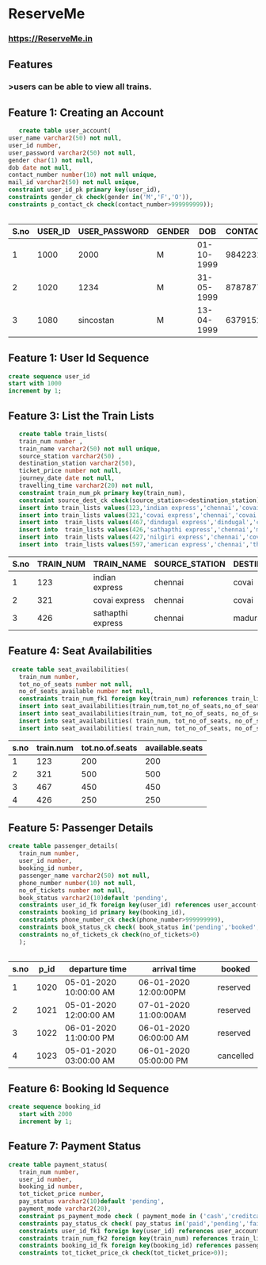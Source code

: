 # ReserveMe
### https://ReserveMe.in

## Features
  ### >users can be able to view all trains.
## Feature 1: Creating an Account

```sql
   create table user_account(
user_name varchar2(50) not null,
user_id number,
user_password varchar2(50) not null,
gender char(1) not null,
dob date not null,
contact_number number(10) not null unique,
mail_id varchar2(50) not null unique,
constraint user_id_pk primary key(user_id),
constraints gender_ck check(gender in('M','F','O')),
constraints p_contact_ck check(contact_number>999999999));
  
```   
| S.no | USER_ID | USER_PASSWORD | GENDER | DOB        | CONTACT_NUMBER | MAIL_ID               |
|------|---------|---------------|--------|------------|----------------|-----------------------|
| 1    | 1000    | 2000          | M      | 01-10-1999 | 9842231946     | aravinth@gmail.com    |
| 2    | 1020    | 1234          | M      | 31-05-1999 | 8787877872     | praveen@gmail.com     |
| 3    | 1080    | sincostan     | M      | 13-04-1999 | 6379152730     | dharunks001@gmail.com |

## Feature 1: User Id Sequence

```sql
create sequence user_id
start with 1000
increment by 1;
```
## Feature 3: List the Train Lists
```sql
   create table train_lists(
   train_num number ,
   train_name varchar2(50) not null unique,
   source_station varchar2(50) ,
   destination_station varchar2(50),
   ticket_price number not null,
   journey_date date not null,
   travelling_time varchar2(20) not null,
   constraint train_num_pk primary key(train_num),
   constraint source_dest_ck check(source_station<>destination_station));
   insert into train_lists values(123,'indian express','chennai','covai',200,date '2020-01-26','8:00 to 20:00');
   insert into train_lists values(321,'covai express','chennai','covai',250,date '2020-01-26','10:00 to 22:30');
   insert into  train_lists values(467,'dindugal express','dindugal','chennai',150,date '2020-01-27','06:00 to 13:00');
   insert into  train_lists values(426,'sathapthi express','chennai','madurai',300,date '2020-01-26','21:30 to 04:30');
   insert into  train_lists values(427,'nilgiri express','chennai','covai',300,date '2020-01-27','21:30 to 04:30');
   insert into  train_lists values(597,'american express','chennai','theni',300,date '2020-01-27','21:30 to 04:30');
```   
| S.no | TRAIN_NUM | TRAIN_NAME        | SOURCE_STATION | DESTINATION_STATION | TICKET_PRICE | JOURNEY_DATE | TRAVELLING_TIME |
|------|-----------|-------------------|----------------|---------------------|--------------|--------------|-----------------|
| 1    | 123       | indian express    | chennai        | covai               | 200          | 26-01-2020   | 8:00 to 20:00   |
| 2    | 321       | covai express     | chennai        | covai               | 250          | 26-01-2020   | 10:00 to 22:30  |
| 3    | 426       | sathapthi express | chennai        | madurai             | 300          | 26-01-2020   | 21:30 to 04:30  |

## Feature 4: Seat Availabilities
```sql
 create table seat_availabilities(
   train_num number,
   tot_no_of_seats number not null,
   no_of_seats_available number not null,
   constraints train_num_fk1 foreign key(train_num) references train_lists (train_num));
   insert into seat_availabilities(train_num,tot_no_of_seats,no_of_seats_available) values(123,200,200);
   insert into seat_availabilities(train_num, tot_no_of_seats, no_of_seats_available) values(123,500,500);
   insert into seat_availabilities( train_num, tot_no_of_seats, no_of_seats_available) values( 467,450,450);
   insert into seat_availabilities( train_num, tot_no_of_seats, no_of_seats_available) values( 426,250,250);
```   
| s.no | train.num | tot.no.of.seats | available.seats |
|------|-----------|-----------------|-----------------|
| 1    | 123       | 200             | 200              |
| 2    | 321       | 500             | 500              |
| 3    | 467       | 450             | 450              |
| 4    | 426       | 250             | 250              |
## Feature 5: Passenger Details
```sql
create table passenger_details(
   train_num number,
   user_id number,
   booking_id number,
   passenger_name varchar2(50) not null,
   phone_number number(10) not null,
   no_of_tickets number not null,
   book_status varchar2(10)default 'pending',
   constraints user_id_fk foreign key(user_id) references user_account(user_id),
   constraints booking_id primary key(booking_id),
   constraints phone_number_ck check(phone_number>999999999),
   constraints book_status_ck check( book_status in('pending','booked','cancelled')),
   constraints no_of_tickets_ck check(no_of_tickets>0)
   );
 
```
| s.no | p_id | departure time         | arrival time           | booked      |
|------|------|------------------------|------------------------|-------------|
| 1    | 1020 | 05-01-2020 10:00:00 AM | 06-01-2020 12:00:00PM  | reserved    |
| 2    | 1021 | 05-01-2020 12:00:00 AM | 07-01-2020 11:00:00AM  | reserved    |
| 3    | 1022 | 06-01-2020 11:00:00 PM | 06-01-2020 06:00:00 AM | reserved    |
| 4    | 1023 | 05-01-2020 03:00:00 AM | 06-01-2020 05:00:00 PM | cancelled   |

## Feature 6:  Booking Id Sequence
```sql
create sequence booking_id
   start with 2000
   increment by 1;
```
## Feature 7:  Payment Status
```sql
create table payment_status(
   train_num number,
   user_id number,
   booking_id number,
   tot_ticket_price number,
   pay_status varchar2(10)default 'pending',
   payment_mode varchar2(20),
   constraint ps_payment_mode check ( payment_mode in ('cash','creditcard','wallet')),
   constraints pay_status_ck check( pay_status in('paid','pending','failed','returned','cash')),
   constraints user_id_fk1 foreign key(user_id) references user_account(user_id),
   constraints train_num_fk2 foreign key(train_num) references train_lists(train_num),
   constraints booking_id_fk foreign key(booking_id) references passenger_details(booking_id),
   constraints tot_ticket_price_ck check(tot_ticket_price>0));
```
